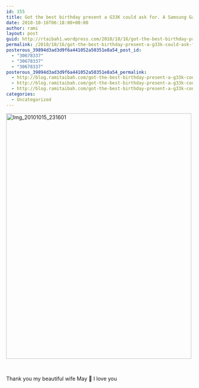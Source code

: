 ```yaml
---
id: 155
title: Got the best birthday present a G33K could ask for. A Samsung Galaxy S
date: 2010-10-16T06:18:00+00:00
author: rami
layout: post
guid: http://rtaibah1.wordpress.com/2010/10/16/got-the-best-birthday-present-a-g33k-could-ask-for-a-samsung-galaxy-s
permalink: /2010/10/16/got-the-best-birthday-present-a-g33k-could-ask-for-a-samsung-galaxy-s/
posterous_39894d3ad3d9f6a441052a50351e8a54_post_id:
  - "30678337"
  - "30678337"
  - "30678337"
posterous_39894d3ad3d9f6a441052a50351e8a54_permalink:
  - http://blog.ramitaibah.com/got-the-best-birthday-present-a-g33k-could-as
  - http://blog.ramitaibah.com/got-the-best-birthday-present-a-g33k-could-as
  - http://blog.ramitaibah.com/got-the-best-birthday-present-a-g33k-could-as
categories:
  - Uncategorized
---
```

<div class='p_embed p_image_embed'>
  <a href="http://139.59.20.41/wp-content/uploads/2011/12/img_20101015_231601-scaled-1000.jpg"><img alt="Img_20101015_231601" height="664" src="http://139.59.20.41/wp-content/uploads/2011/12/img_20101015_231601-scaled-1000.jpg?w=225" width="500" /></a>
</div>

&nbsp;

Thank you my beautiful wife May 🙂 I love you